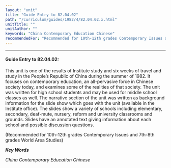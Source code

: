 ```yaml
---
layout: "unit"
title: "Guide Entry to 82.04.02"
path: "/curriculum/guides/1982/4/82.04.02.x.html"
unitTitle: ""
unitAuthor: ""
keywords: "China Contemporary Education Chinese"
recommendedFor: "Recommended for 10th-12th grades Contemporary Issues and 7th-8th grades World Area Studies"
---
```

<body>
<hr/>
 <h4>
  Guide Entry to 82.04.02:
 </h4>
 This unit is one of the results of Institute study and six weeks of travel and study in the People’s Republic of China during the summer of 1982.  It focuses on contemporary education, an all-pervasive force in Chinese society today, and examines some of the realities of that society.  The unit was written for high school students and may be used for middle school classes as well.  The narrative section of the unit was written as background information for the slide show which goes with the unit (available in the Institute office).  The slides show a variety of schools including elementary, secondary, deaf-mute, nursery, reform and university classrooms and grounds.  Slides have an annotated text giving information about each school and possible discussion questions.
 <p>
  (Recommended for 10th-12th grades Contemporary Issues and 7th-8th grades World Area Studies)
 </p>
<p>
  <b>
   <i>
    Key Words
   </i>
  </b>
  <br/>
 </p>
 <p>
  <i>
   China Contemporary Education Chinese
  </i>
 </p>

</body>